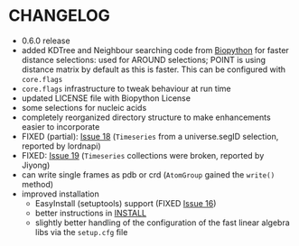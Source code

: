 # CHANGELOG #

  * 0.6.0 release
  * added KDTree and Neighbour searching code from [Biopython](http://biopython.org) for faster distance selections: used for AROUND selections; POINT is using distance matrix by default as this is  faster. This can be configured with `core.flags`
  * `core.flags` infrastructure to tweak behaviour at run time
  * updated LICENSE file with Biopython License
  * some selections for nucleic acids
  * completely reorganized directory structure to make enhancements easier to incorporate
  * FIXED (partial): [Issue 18](http://issues.mdanalysis.org/18) (`Timeseries` from a universe.segID selection, reported by lordnapi)
  * FIXED: [Issue 19](http://issues.mdanalysis.org/19) (`Timeseries` collections were broken, reported by Jiyong)
  * can write single frames as pdb or crd (`AtomGroup` gained the `write()` method)
  * improved installation
    * EasyInstall (setuptools) support (FIXED [Issue 16](http://issues.mdanalysis.org/16))
    * better instructions in [INSTALL](Install)
    * slightly better handling of the configuration of the fast linear algebra libs via the `setup.cfg` file
